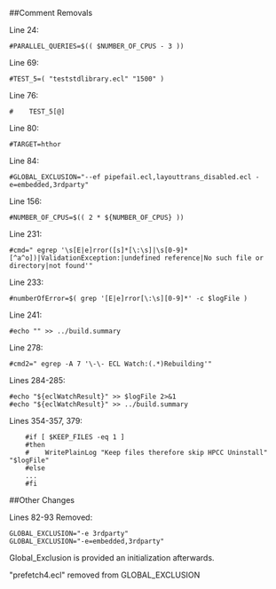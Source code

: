 ##Comment Removals

Line 24:
```
#PARALLEL_QUERIES=$(( $NUMBER_OF_CPUS - 3 ))
```

Line 69:
```
#TEST_5=( "teststdlibrary.ecl" "1500" )
```

Line 76:
```
#    TEST_5[@] 
```

Line 80:
```
#TARGET=hthor
```

Line 84:
```
#GLOBAL_EXCLUSION="--ef pipefail.ecl,layouttrans_disabled.ecl -e=embedded,3rdparty"
```

Line 156:
```
#NUMBER_OF_CPUS=$(( 2 * ${NUMBER_OF_CPUS} ))
```

Line 231:
```
#cmd=" egrep '\s[E|e]rror([s]*[\:\s]|\s[0-9]*[^a^o])|ValidationException:|undefined reference|No such file or directory|not found'"
```

Line 233:
```
#numberOfError=$( grep '[E|e]rror[\:\s][0-9]*' -c $logFile )
```

Line 241:
```
#echo "" >> ../build.summary
```

Line 278:
```
#cmd2=" egrep -A 7 '\-\- ECL Watch:(.*)Rebuilding'"
```

Lines 284-285:
```
#echo "${eclWatchResult}" >> $logFile 2>&1
#echo "${eclWatchResult}" >> ../build.summary
```
    
Lines 354-357, 379:
```
    #if [ $KEEP_FILES -eq 1 ]
    #then
    #    WritePlainLog "Keep files therefore skip HPCC Uninstall" "$logFile"
    #else
    ...
    #fi
```

##Other Changes

Lines 82-93 Removed:
```
GLOBAL_EXCLUSION="-e 3rdparty"
GLOBAL_EXCLUSION="-e=embedded,3rdparty"
```
Global_Exclusion is provided an initialization afterwards.

"prefetch4.ecl" removed from GLOBAL_EXCLUSION
